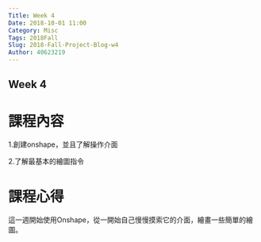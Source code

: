 ```yaml
---
Title: Week 4
Date: 2018-10-01 11:00
Category: Misc
Tags: 2018Fall
Slug: 2018-Fall-Project-Blog-w4
Author: 40623219
---
```

<!-- PELICAN_END_SUMMARY -->
Week 4
----
# 課程內容
1.創建onshape，並且了解操作介面

2.了解最基本的繪圖指令

# 課程心得

這一週開始使用Onshape，從一開始自己慢慢摸索它的介面，繪畫一些簡單的繪圖。

